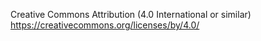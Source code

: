 Creative Commons Attribution (4.0 International or similar)
https://creativecommons.org/licenses/by/4.0/
